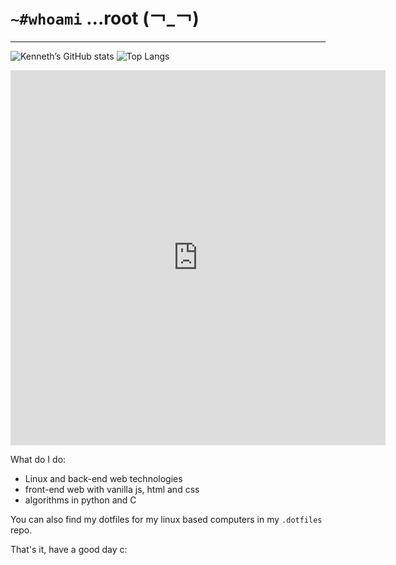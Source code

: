 # `~#whoami` ...root (￢_￢)
---

![Kenneth’s GitHub stats](https://github-readme-stats.vercel.app/api?username=ken-soares&theme=dracula&show_icons=true&count_private=true)
![Top Langs](https://github-readme-stats.vercel.app/api/top-langs/?username=ken-soares&theme=dracula)
<iframe width="600" height="600" src="https://ionicabizau.github.io/github-profile-languages/api.html?@ken-soares" frameborder="0"></iframe>

What do I do:
* Linux and back-end web technologies
* front-end web with vanilla js, html and css
* algorithms in python and C


You can also find my dotfiles for my linux based computers in my `.dotfiles` repo.

That's it, have a good day c:

<!---
ken-soares/ken-soares is a ✨ special ✨ repository because its `README.md` (this file) appears on your GitHub profile.
You can click the Preview link to take a look at your changes.
--->
